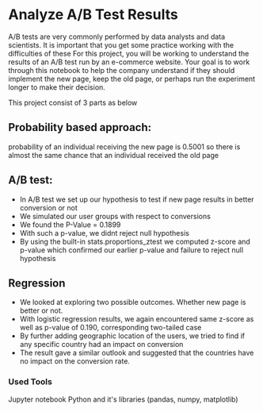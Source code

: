 # Analyze A/B Test Results
A/B tests are very commonly performed by data analysts and data scientists.  It is important that you get some practice working with the difficulties of these   For this project, you will be working to understand the results of an A/B test run by an e-commerce website.  Your goal is to work through this notebook to help the company understand if they should implement the new page, keep the old page, or perhaps run the experiment longer to make their decision.

This project consist of 3 parts as below


## Probability based approach:

 probability of an individual receiving the new page is 0.5001
 so there is almost the same chance that an individual received the old page
 
 ## A/B test:
* In A/B test we set up our hypothesis to test if new page results in better conversion or not
* We simulated our user groups with respect to conversions
* We found the P-Value = 0.1899
* With such a p-value, we didnt reject null hypothesis
* By using the built-in stats.proportions_ztest we computed z-score and p-value which confirmed our earlier p-value and failure to reject null hypothesis

## Regression

* We looked at exploring two possible outcomes. Whether new page is better or not.
* With logistic regression results, we again encountered same z-score as well as p-value of 0.190, corresponding two-tailed case
* By further adding geographic location of the users, we tried to find if any specific country had an impact on conversion
* The result gave a similar outlook and suggested that the countries have no impact on the conversion rate.


### Used Tools
Jupyter notebook
Python and it's libraries (pandas, numpy, matplotlib)
